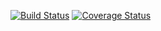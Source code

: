 [![Build Status](https://travis-ci.org/seekerk/gtest.svg?branch=master)](https://travis-ci.org/seekerk/gtest/builds)
[![Coverage Status](https://coveralls.io/repos/github/seekerk/gtest/badge.svg?branch=master)](https://coveralls.io/github/seekerk/gtest?branch=master)
